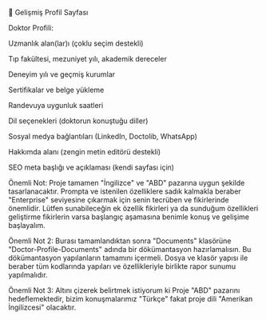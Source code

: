 👤 Gelişmiş Profil Sayfası

Doktor Profili:

Uzmanlık alan(lar)ı (çoklu seçim destekli)

Tıp fakültesi, mezuniyet yılı, akademik dereceler

Deneyim yılı ve geçmiş kurumlar

Sertifikalar ve belge yükleme

Randevuya uygunluk saatleri

Dil seçenekleri (doktorun konuştuğu diller)

Sosyal medya bağlantıları (LinkedIn, Doctolib, WhatsApp)

Hakkımda alanı (zengin metin editörü destekli)

SEO meta başlığı ve açıklaması (kendi sayfası için)



Önemli Not: Proje tamamen "İngilizce" ve "ABD" pazarına uygun şekilde tasarlanacaktır. Prompta ve istenilen özelliklere sadık kalmakla beraber "Enterprise" seviyesine çıkarmak için senin tecrüben ve fikirlerinde önemlidir. Lütfen sunabileceğin ek özellik fikirleri ya da sunduğum özellikleri geliştirme fikirlerin varsa başlangıç aşamasına benimle konuş ve gelişime başlayalım.



Önemli Not 2: Burası tamamlandıktan sonra "Documents" klasörüne "Doctor-Profile-Documents" adında bir dökümantasyon hazırlamalısın. Bu dökümantasyon yapılanların tamamını içermeli. Dosya ve klasör yapısı ile beraber tüm kodlarında yapıları ve özellikleriyle birlikte rapor sunumu yapılmalıdır.

Önemli Not 3: Altını çizerek belirtmek istiyorum ki Proje "ABD" pazarını hedeflemektedir, bizim konuşmalarımız "Türkçe" fakat proje dili "Amerikan İngilizcesi" olacaktır.
